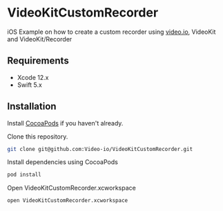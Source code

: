 # VideoKitCustomRecorder
iOS Example on how to create a custom recorder using [video.io](https://video.io), VideoKit and VideoKit/Recorder

## Requirements

* Xcode 12.x
* Swift 5.x

## Installation

Install [CocoaPods](https://guides.cocoapods.org/using/getting-started.html) if you haven't already.

Clone this repository.

```bash
git clone git@github.com:Video-io/VideoKitCustomRecorder.git
```

Install dependencies using CocoaPods

```bash
pod install
```

Open VideoKitCustomRecorder.xcworkspace

```bash
open VideoKitCustomRecorder.xcworkspace

